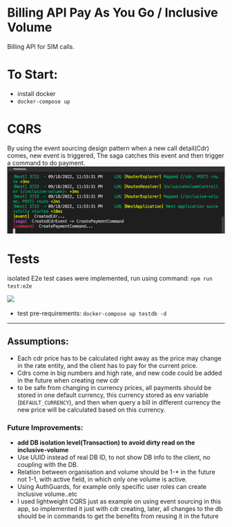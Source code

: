 # Billing API Pay As You Go / Inclusive Volume
Billing API for SIM calls. 

# To Start:
- install docker
- `docker-compose up` 

# CQRS
By using the event sourcing design pattern when a new call detail(Cdr) comes, new event is triggered, The saga catches this event and then trigger a command to do payment.
![](./images/event-sourcing.png)

# Tests
isolated E2e test cases were implemented, run using command:
```npm run test:e2e```

![](./images/e2e-tests.png)
- test pre-requirements: `docker-compose up testdb -d` 

--------------

## Assumptions:  
- Each cdr price has to be calculated right away as the price may change in the rate entity, and the client has to pay for the current price.
- Cdrs come in big numbers and high rate, and new code could be added in the future when creating new cdr
- to be safe from changing in currency prices, all payments should be stored in one default currency, this currency stored as env variable (`DEFAULT_CURRENCY`), and then when query a bill in different currency the new price will be calculated based on this currency.

### Future Improvements: 
- **add DB isolation level(Transaction) to avoid dirty read on the inclusive-volume**
- Use UUID instead of real DB ID, to not show DB info to the client, no coupling with the DB.
- Relation between organisation and volume should be 1-* in the future not 1-1, with active field, in which only one volume is active.
- Using AuthGuards, for example only specific user roles can create inclusive volume..etc
- I used lightweight CQRS just as example on using event sourcing in this app, so implemented it just with cdr creating, later, all changes to the db should be in commands to get the benefits from reusing it in the future 

